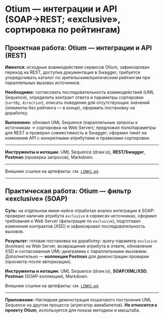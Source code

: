 # Otium — интеграции и API (SOAP→REST; «exclusive», сортировка по рейтингам)

## Проектная работа: Otium — интеграции и API (REST)

**Имеется:** исходные взаимодействия сервисов Otium; зафиксирован переход на REST, доступна документация в Swagger; требуется упорядочивать каталог по зрительским/критическим рейтингам при параллельных вызовах источников.

**Необходимо:** согласовать последовательность взаимодействий (UML Sequence), определить контракт ответа и параметры сортировки (`sortBy`, `direction`), описать поведение для отсутствующих значений (элементы без рейтинга — в конце), оформить постановку на доработку.

**Выполнено:** обновил UML Sequence (параллельные запросы к источникам → сортировка на Web Server); предложил поля/параметры для REST и проверил совместимость в Swagger; оформил тикет на изменения API с конкретными атрибутами и правилами сортировки.

___

**Инструменты и нотации:** UML Sequence (draw.io), **REST/Swagger**, **Postman** (проверка запросов), Markdown.

___

Внешние ссылки на артефакты: см. [`LINKS.md`](LINKS.md).

---

## Практическая работа: Otium — фильтр «exclusive» (SOAP)

**Суть:** на отдельном мини-кейсе отработал анализ интеграции в SOAP: проверил наличие атрибута `exclusive` в сервисах-источниках, оформил требования к Web Server (фильтрация по `exclusive`), подготовил изменения контрактов (XSD) и зафиксировал последовательность вызовов.

**Результат:** готовая постановка на доработку: query-параметр `exclusive` (boolean) на Web Server, возвращение атрибута в ответе, обновления XSD и согласованная UML-диаграмма с параллельными вызовами. Дополнительно — **коллекция Postman** для демонстрации проверки (просмотр после авторизации).

**Инструменты и нотации:** UML Sequence (draw.io), **SOAP/XML/XSD**, **Postman** (SOAP-коллекции), Markdown.

Внешние ссылки на артефакты: см. [`LINKS.md`](LINKS.md).

___

**Приложение:**
Наглядная демонстрация пошагового построения UML Sequence на другом процессе (агрегатор авиабилетов). **Не относится к проекту Otium**, используется для показа методики и масштаба.
